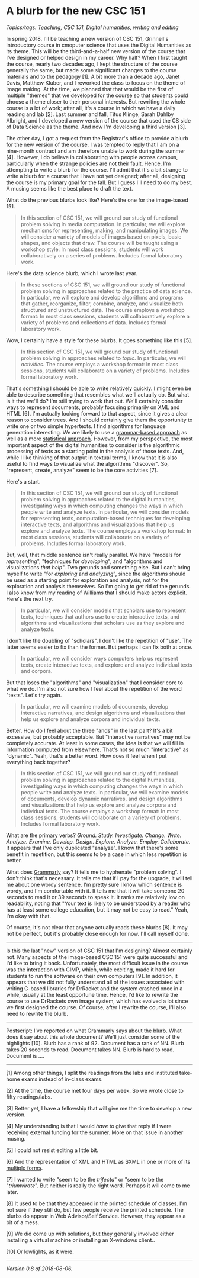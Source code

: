 A blurb for the new CSC 151
===========================

*Topics/tags: [Teaching](index-teaching), CSC 151, Digital humanities, writing and editing*

In spring 2018, I'll be teaching a new version of CSC 151, Grinnell's
introductory course in cmoputer science that uses the Digital Humanities
as its theme.  This will be the third-and-a-half new version of the
course that I've designed or helped design in my career.  Why half?
When I first taught the course, nearly two decades ago, I kept the
structure of the course generally the same, but made some significant
changes to the course materials and to the pedagogy [1].  A bit more than
a decade ago, Janet Davis, Matthew Kluber, and I reworked the class to
focus on the theme of image making.  At the time, we planned that that
would be the first of multiple "themes" that we developed for the course
so that students could choose a theme closer to their personal interests.
But rewriting the whole course is a lot of work; after all, it's a course
in which we have a daily reading and lab [2].  Last summer and fall,
Titus Klinge, Sarah Dahlby Albright, and I developed a new version of
the course that used the CS side of Data Science as the theme.  And now
I'm developing a third version [3].

The other day, I got a request from the Registrar's office to provide a
blurb for the new version of the course.  I was tempted to reply that I am
on a nine-month contract and am therefore unable to work during the summer
[4].  However, I do believe in collaborating with people across campus,
particularly when the strange policies are not their fault.  Hence,
I'm attempting to write a blurb for the course.  I'll admit that it's a
bit strange to write a blurb for a course that I have not yet designed;
after all, designing the course is my primary goal for the fall.  But I
guess I'll need to do my best.  A musing seems like the best place to 
draft the text.

What do the previous blurbs look like?  Here's the one for the image-based
151.

> In this section of CSC 151, we will ground our study of functional
problem solving in media computation. In particular, we will explore
mechanisms for representing, making, and manipulating images. We will
consider a variety of models of images based on pixels, basic shapes,
and objects that draw. The course will be taught using a workshop style:
In most class sessions, students will work collaboratively on a series
of problems. Includes formal laboratory work.

Here's the data science blurb, which I wrote last year.

> In these sections of CSC 151, we will ground our study of functional
problem solving in approaches related to the practice of data science. In
particular, we will explore and develop algorithms and programs
that gather, reorganize, filter, combine, analyze, and visualize both
structured and unstructured data. The course employs a workshop format:
In most class sessions, students will collaboratively explore a variety
of problems and collections of data. Includes formal laboratory work.

Wow, I certainly have a style for these blurbs.  It goes something like
this [5].

> In this section of CSC 151, we will ground our study of functional
problem solving in approaches related to *topic*. In particular,
we will *activities*.  The course employs a workshop format: In most
class sessions, students will collaborate on a variety of problems.
Includes formal laboratory work.

That's something I should be able to write relatively quickly.  I might
even be able to describe something that resembles what we'll actually
do.  But what is it that we'll do?  I'm still trying to work that out.
We'll certainly consider ways to represent documents, probably focusing
primarily on XML and HTML [6].  I'm actually looking forward to that aspect,
since it gives a clear reason to consider trees.  And I should certainly
give them the opportunity to write one or two simple hypertexts.  I find
algorithms for language generation interesting.  We are likely to use a
[grammar-based approach](code-camps-lac-language-generation)
as well as a more [statistical
approach](https://www.cs.grinnell.edu/~rebelsky/Courses/CSC151/2018S/assignments/assignment07).  However, from my perspective, the most important aspect
of the digital humanities to consider is the algorithmic processing of
texts as a starting point in the analysis of those texts.  And, while I
like thinking of that output in textual terms, I know that it is also useful
to find ways to visualize what the algorithms "discover".   So, "represent,
create, analyze" seem to be the core activities [7].

Here's a start.

> In this section of CSC 151, we will ground our study of functional
problem solving in approaches related to the digital humanities,
investigating ways in which computing changes the ways in which people
write and analyze texts.  In particular, we will consider models
for representing texts, computation-based techniques for developing
interactive texts, and algorithms and visualizations that help us
explore and analyze texts.  The course employs a workshop format: In
most class sessions, students will collaborate on a variety of problems.
Includes formal laboratory work.

But, well, that middle sentence isn't really parallel.  We have "models
for *representing*", "techniques for *developing*", and "algorithms and
visualizations *that help*".  Two gerunds and something else.  But I
can't bring myself to write "for *exploring* and *analyzing*", since the
algorithms should be used as a starting point for exploration and
analysis, not for the exploration and analysis themselves.  So I'm going
to get rid of the gerunds.  I also know from my reading of Williams that
I should make actors explicit.  Here's the next try.

> In particular, we will consider models that scholars use to represent
texts, techniques that authors use to create interactive texts, and algorithms
and visualizations that scholars use as they explore and analyze texts.

I don't like the doubling of "scholars".  I don't like the repetition of
"use".  The latter seems easier to fix than the former.  But perhaps I
can fix both at once.

> In particular, we will consider ways computers help us represent
texts, create interactive texts, and explore and analyze individual
texts and corpora.

But that loses the "algorithms" and "visualization" that I consider core
to what we do.  I'm also not sure how I feel about the repetition of the
word "texts".  Let's try again.

> In particular, we will examine models of documents, develop interactive
narratives, and design algorithms and visualizations that help us explore
and analyze corpora and individual texts.

Better.  How do I feel about the three "ands" in the last part?  It's a
bit excessive, but probably acceptable.  But "interactive narratives"
may not be completely accurate.  At least in some cases, the idea is that
we will fill in information computed from elsewhere.  That's not so much
"interactive" as "dynamic".  Yeah, that's a better word.  How does it
feel when I put everything back together?

> In this section of CSC 151, we will ground our study of functional
problem solving in approaches related to the digital humanities,
investigating ways in which computing changes the ways in which people
write and analyze texts.  In particular, we will examine models of
documents, develop dynamic narratives, and design algorithms and
visualizations that help us explore and analyze corpora and individual
texts.  The course employs a workshop format: In most class sessions,
students will collaborate on a variety of problems.  Includes formal
laboratory work.

What are the primary verbs?  *Ground.  Study.  Investigate.  Change.
Write.  Analyze.  Examine.  Develop.  Design.  Explore.  Analyze.  Employ.
Collaborate.*  It appears that I've only duplicated "analyze".  I know
that there's some benefit in repetition, but this seems to be a case in
which less repetition is better.

What does [Grammarly](https://www.grammarly.com/) say?  It tells me to
hyphenate "problem solving".  I don't think that's necessary.  It tells me
that if I pay for the upgrade, it will tell me about one wordy sentence.
I'm pretty sure I know which sentence is wordy, and I'm comfortable
with it.  It tells me that it will take someone 20 seconds to read it
or 39 seconds to speak it.  It ranks me relatively low on readability,
noting that "Your text is likely to be understood by a reader who has
at least some college education, but it may not be easy to read."  Yeah,
I'm okay with that.

Of course, it's not clear that anyone actually reads these blurbs [8].
It may not be perfect, but it's probably close enough for now.  I'll
call myself done.

---

Is this the last "new" version of CSC 151 that I'm designing?  Almost
certainly not.  Many aspects of the image-based CSC 151 were quite successful
and I'd like to bring it back.  Unfortunately, the most difficult issue
in the course was the interaction with GIMP, which, while exciting,
made it hard for students to run the software on their own computers [9].
In addition, it appears that we did not fully understand all of the issues
associated with writing C-based libraries for DrRacket and the system crashed
once in a while, usually at the least opportune time.  Hence, I'd like to
rewrite the course to use DrRackets own image system, which has evolved a lot
since we first designed the course.  Of course, after I rewrite the course,
I'll also need to rewrite the blurb.

---

Postscript: I've reported on what Grammarly says about the blurb.  What
does it say about this whole document?  We'll just consider some of the
highlights [10].  Blurb has a rank of 92.  Document has a rank of NN.
Blurb takes 20 seconds to read.  Document takes NN.  Blurb is hard to
read.  Document is ....

---

[1] Among other things, I split the readings from the labs and instituted
take-home exams instead of in-class exams.

[2] At the time, the course met four days per week.  So we wrote close to
fifty readings/labs.

[3] Better yet, I have a fellowship that will give me the time to develop
a new version.

[4] My understanding is that I would *have* to give that reply if I were
receiving external funding for the summer.  More on that issue in another
musing.

[5] I could not resist editing a little bit.

[6] And the representation of XML and HTML as SXML in one or more of
its [multiple forms](https://docs.racket-lang.org/sxml-intro/index.html#%28part._.Confusion%29).

[7] I wanted to write "seem to be the *trifecta*" or "seem to be the
"*triumvirate*".  But neither is really the right word.  Perhaps it will
come to me later.

[8] It used to be that they appeared in the printed schedule of classes.
I'm not sure if they still do, but few people receive the printed
schedule.  The blurbs do appear in Web Advisor/Self Service.  However,
they appear as a bit of a mess.

[9] We did come up with solutions, but they generally involved either
installing a virtual machine or installing an X-windows client..

[10] Or lowlights, as it were.

---

*Version 0.8 of 2018-08-06.*
